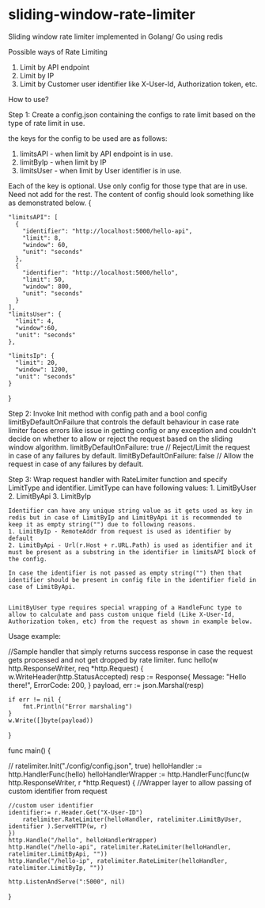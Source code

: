 # sliding-window-rate-limiter
Sliding window rate limiter implemented in Golang/ Go  using redis


Possible ways of Rate Limiting
1. Limit by API endpoint
2. Limit by IP
3. Limit by Customer user identifier like X-User-Id, Authorization token, etc.


How to use?

Step 1: Create a config.json containing the configs to rate limit based on the type of rate limit in use.

the keys for the config to be used are as follows:
1. limitsAPI - when limit by API endpoint is in use.
2. limitByIp - when limit by IP
3. limitsUser - when limit by User identifier is in use.

Each of the key is optional. Use only config for those type that are in use. Need not add for the rest.
The content of config should look something like as demonstrated below. 
{
    
    "limitsAPI": [ 
      {
        "identifier": "http://localhost:5000/hello-api",
        "limit": 8,
        "window": 60,
        "unit": "seconds"
      },
      {
        "identifier": "http://localhost:5000/hello",
        "limit": 50,
        "window": 800,
        "unit": "seconds"
      }
    ],
    "limitsUser": {
      "limit": 4,
      "window":60,
      "unit": "seconds"
    },

    "limitsIp": {
      "limit": 20,
      "window": 1200,
      "unit": "seconds"
    }
  }




Step 2: Invoke Init method with config path and a bool config limitByDefaultOnFailure that controls the default behaviour in case rate limiter faces errors like issue in getting config or any exception and couldn't decide on whether to allow or reject the request based on the sliding window algorithm.
  limitByDefaultOnFailure: true // Reject/Limit the request in case of any failures by default.
  limitByDefaultOnFailure: false // Allow the request in case of any failures by default.
  
Step 3: Wrap request handler with RateLimiter function and specify LimitType and identifier.
    LimitType can have following values:
      1. LimitByUser
      2. LimitByApi
      3. LimitByIp
      
    Identifier can have any unique string value as it gets used as key in redis but in case of LimitByIp and LimitByApi it is recommended to keep it as empty string("") due to following reasons.
    1. LimitByIp - RemoteAddr from request is used as identifier by default
    2. LimitByApi - Url(r.Host + r.URL.Path) is used as identifier and it must be present as a substring in the identifier in limitsAPI block of the config.
    
    In case the identifier is not passed as empty string("") then that identifier should be present in config file in the identifier field in case of LimitByApi.


    LimitByUser type requires special wrapping of a HandleFunc type to allow to calculate and pass custom unique field (Like X-User-Id, Authorization token, etc) from the request as shown in example below.
 
Usage example:

//Sample handler that simply returns success response in case the request gets processed and not get dropped by rate limiter.
func hello(w http.ResponseWriter, req *http.Request) {
	w.WriteHeader(http.StatusAccepted)
	resp := Response{
		Message:   "Hello there!",
		ErrorCode: 200,
	}
	payload, err := json.Marshal(resp)

	if err != nil {
		fmt.Println("Error marshaling")
	}
	w.Write([]byte(payload))
}




func main() {

  // 
	ratelimiter.Init("./config/config.json", true)
	helloHandler := http.HandlerFunc(hello)
	helloHandlerWrapper := http.HandlerFunc(func(w http.ResponseWriter, r *http.Request) { //Wrapper layer to allow passing of custom identifier from request
  
    //custom user identifier
    identifier:= r.Header.Get("X-User-ID")
		ratelimiter.RateLimiter(helloHandler, ratelimiter.LimitByUser, identifier ).ServeHTTP(w, r)
	})
	http.Handle("/hello", helloHandlerWrapper)
	http.Handle("/hello-api", ratelimiter.RateLimiter(helloHandler, ratelimiter.LimitByApi, ""))
	http.Handle("/hello-ip", ratelimiter.RateLimiter(helloHandler, ratelimiter.LimitByIp, ""))

	http.ListenAndServe(":5000", nil)

}


